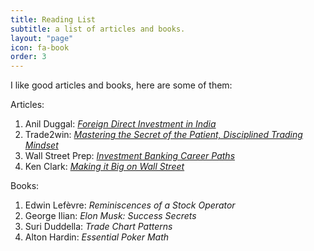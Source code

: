 ```yaml
---
title: Reading List
subtitle: a list of articles and books.
layout: "page"
icon: fa-book
order: 3
---
```


I like good articles and books, here are some of them:

Articles:
1. Anil Duggal: [*Foreign Direct Investment in India*](http://www.icommercecentral.com/open-access/foreign-direct-investment-in-india.php?aid=86435)
2. Trade2win: [*Mastering the Secret of the Patient, Disciplined Trading Mindset*](https://www.trade2win.com/articles/mastering-the-secret-of-the-patient-disciplined-trading-mindset)
3. Wall Street Prep: [*Investment Banking Career Paths*](https://www.wallstreetprep.com/knowledge/investment-banking-careers/)
4. Ken Clark: [*Making it Big on Wall Street*](https://www.investopedia.com/articles/financial-careers/09/big-career-on-wall-street.asp)

Books:

1. Edwin Lefèvre: *Reminiscences of a Stock Operator*
2. George Ilian: *Elon Musk: Success Secrets*
3. Suri Duddella: *Trade Chart Patterns*
4. Alton Hardin: *Essential Poker Math*
